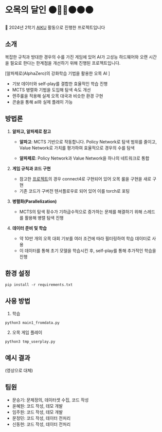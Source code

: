 # 오목의 달인 ⚫👩‍🦲⚫⚫⚫

📢 2024년 2학기 [AIKU](https://github.com/AIKU-Official) 활동으로 진행한 프로젝트입니다

## 소개

복잡한 규칙과 방대한 경우의 수를 가진 게임에 있어 AI가 고성능 하드웨어와 오랜 시간을 필요로 한다는 한계점을 개선하기 위해 진행된 프로젝트입니다.

[알파제로(AlphaZero)의 강화학습 기법을 활용한 오목 AI ]

- 기보 데이터와 self-play를 결합한 효율적인 학습 진행
- MCTS 병렬화 기법을 도입해 탐색 속도 개선
- 렌주룰을 적용해 실제 오목 대국과 비슷한 환경 구현
- 콘솔을 통해 ai와 실제 플레이 가능

## 방법론

1. **알파고, 알파제로 참고**
    - **알파고**: MCTS 기반으로 작동합니다. Policy Network로 탐색 범위를 줄이고,  Value Network로 가치를 평가하여 효율적으로 경우의 수를 탐색
    
    - **알파제로**: Policy Network과 Value Network을 하나의 네트워크로 통합
    
2. **게임 규칙과 코드 구현**
    - 참고한 [프로젝트](https://github.com/AppliedDataSciencePartners/DeepReinforcementLearning)의 경우 connect4로 구현되어 있어 오목 룰을 구현을 새로 구현
    - 기존 코드가 구버전 텐서플로우로 되어 있어 이를 torch로 포팅
3. **병렬화(Parallelization)**
    
    - MCTS의 탐색 횟수가 기하급수적으로 증가하는 문제를 해결하기 위해 스레드를 활용해 병렬 탐색 진행
    
4. **데이터 준비 및 학습**
    
    - 약 10만 개의 오목 대회 기보를 여러 조건에 따라 필터링하여 학습 데이터로 사용
    - 이 데이터를 통해 초기 모델을 학습시킨 후, self-play를 통해 추가적인 학습을 진행

## 환경 설정

```
pip install -r requirements.txt
```

## 사용 방법

1. 학습

```
python3 main1_fromdata.py
```

2. 오목 게임 플레이

```
python3 tmp_userplay.py
```

## 예시 결과

(영상으로 대체)

## 팀원

- 문승기: 문제정의, 데이터셋 수집, 코드 작성
- 윤혜원: 코드 작성, 데모 개발
- 임주원: 코드 작성, 데모 개발
- 문정민: 코드 작성, 데이터 전처리
- 신동현: 코드 작성, 데이터 전처리

